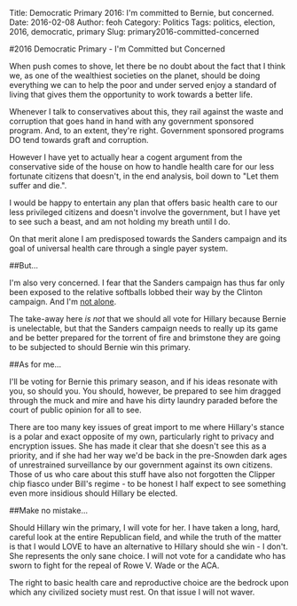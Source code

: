 Title: Democratic Primary 2016: I'm committed to Bernie, but concerned.
Date: 2016-02-08
Author: feoh
Category: Politics
Tags: politics, election, 2016, democratic, primary
Slug: primary2016-committed-concerned

#2016 Democratic Primary - I'm Committed but Concerned

When push comes to shove, let there be no doubt about the fact that I
think we, as one of the wealthiest societies on the planet, should be
doing everything we can to help the poor and under served enjoy a
standard of living that gives them the opportunity to work towards a
better life.

Whenever I talk to conservatives about this, they rail against the
waste and corruption that goes hand in hand with any government
sponsored program. And, to an extent, they're right. Government
sponsored programs DO tend towards graft and corruption.

However I have yet to actually hear a cogent argument from the
conservative side of the house on how to handle health care for our
less fortunate citizens that doesn't, in the end analysis, boil down
to "Let them suffer and die.".

I would be happy to entertain any plan that offers basic health care
to our less privileged citizens and doesn't involve the government,
but I have yet to see such a beast, and am not holding my breath until
I do.

On that merit alone I am predisposed towards the Sanders campaign and
its goal of universal health care through a single payer system.

##But...

I'm also very concerned.  I fear that the Sanders campaign has thus
far only been exposed to the relative softballs lobbed their way by
the Clinton campaign. And I'm
[not alone](http://www.vox.com/2016/2/3/10903404/gop-campaign-against-sanders).

The take-away here *is not* that we should all vote for Hillary
because Bernie is unelectable, but that the Sanders campaign needs to
really up its game and be better prepared for the torrent of fire and
brimstone they are going to be subjected to should Bernie win this
primary.

##As for me...

I'll be voting for Bernie this primary season, and if his ideas
resonate with you, so should you.  You should, however, be prepared to
see him dragged through the muck and mire and have his dirty laundry
paraded before the court of public opinion for all to see.

There are too many key issues of great import to me where Hillary's
stance is a polar and exact opposite of my own, particularly right to
privacy and encryption issues.  She has made it clear that she doesn't
see this as a priority, and if she had her way we'd be back in the
pre-Snowden dark ages of unrestrained surveillance by our government
against its own citizens. Those of us who care about this stuff have
also not forgotten the Clipper chip fiasco under Bill's regime - to be
honest I half expect to see something even more insidious should
Hillary be elected.

##Make no mistake...

Should Hillary win the primary, I will vote for her.  I have taken a
long, hard, careful look at the entire Republican field, and while the
truth of the matter is that I would LOVE to have an alternative to
Hillary should she win - I don't. She represents the only sane choice.
I will not vote for a candidate who has sworn to fight for the repeal
of Rowe V. Wade or the ACA.

The right to basic health care and reproductive choice are the bedrock
upon which any civilized society must rest. On that issue I will not
waver.

